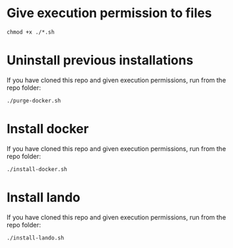 # Give execution permission to files

```
chmod +x ./*.sh
```

# Uninstall previous installations

If you have cloned this repo and given execution permissions, run from the repo folder:
```
./purge-docker.sh
```

# Install docker
If you have cloned this repo and given execution permissions, run from the repo folder:
```
./install-docker.sh
```

# Install lando
If you have cloned this repo and given execution permissions, run from the repo folder:
```
./install-lando.sh
```
